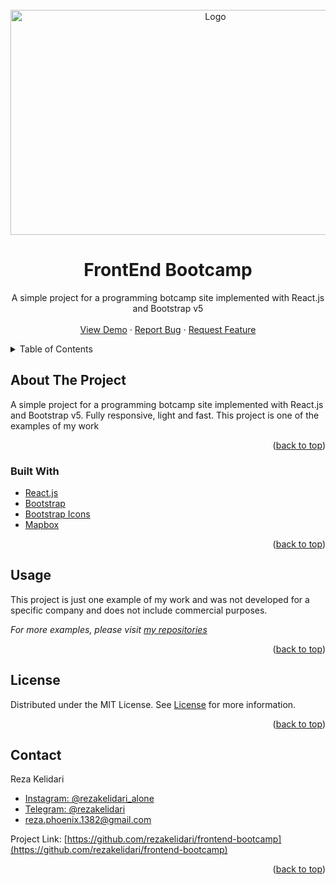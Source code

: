 <div id="top"></div>

<!-- PROJECT LOGO -->
<br />
<div align="center">
  <a href="https://github.com/rezakelidari/frontend-bootcamp">
    <img src="https://user-images.githubusercontent.com/62962597/151668421-e4990c69-a2cf-4dc2-9ec6-94fa09a19b62.png" alt="Logo" width="640" height="360">
  </a>

<h1 align="center">FrontEnd Bootcamp</h1>
  <p align="center">
    A simple project for a programming botcamp site implemented with React.js and Bootstrap v5
    <br />
    <br />
    <a href="https://frontend-bootcamp-pink.vercel.app/">View Demo</a>
    ·
    <a href="https://github.com/rezakelidari/frontend-bootcamp/issues">Report Bug</a>
    ·
    <a href="https://github.com/rezakelidari/frontend-bootcamp/issues">Request Feature</a>
  </p>
</div>

<!-- TABLE OF CONTENTS -->
<details>
  <summary>Table of Contents</summary>
  <ol>
    <li>
      <a href="#about-the-project">About The Project</a>
      <ul>
        <li><a href="#built-with">Built With</a></li>
      </ul>
    </li>
    <li><a href="#usage">Usage</a></li>
    <li><a href="#license">License</a></li>
    <li><a href="#contact">Contact</a></li>
  </ol>
</details>

<!-- ABOUT THE PROJECT -->

## About The Project

A simple project for a programming botcamp site implemented with React.js and Bootstrap v5. Fully responsive, light and fast. This project is one of the examples of my work

<p align="right">(<a href="#top">back to top</a>)</p>

### Built With

- [React.js](https://reactjs.org/)
- [Bootstrap](https://getbootstrap.com/)
- [Bootstrap Icons](https://icons.getbootstrap.com/)
- [Mapbox](https://www.mapbox.com/)

<p align="right">(<a href="#top">back to top</a>)</p>

<!-- USAGE EXAMPLES -->

## Usage

This project is just one example of my work and was not developed for a specific company and does not include commercial purposes.

_For more examples, please visit [my repositories](https://github.com/rezakelidari?tab=repositories)_

<p align="right">(<a href="#top">back to top</a>)</p>

<!-- LICENSE -->

## License

Distributed under the MIT License. See [License](./LICENSE) for more information.

<p align="right">(<a href="#top">back to top</a>)</p>

<!-- CONTACT -->

## Contact

Reza Kelidari

- [Instagram: @rezakelidari_alone](https://www.instagram.com/rezakelidari_alone/)
- [Telegram: @rezakelidari](https://t.me/rezakelidari/)
- [reza.phoenix.1382@gmail.com](mailto:reza.phoenix.1382@gmail.com)

Project Link: [https://github.com/rezakelidari/frontend-bootcamp](https://github.com/rezakelidari/frontend-bootcamp)

<p align="right">(<a href="#top">back to top</a>)</p>
